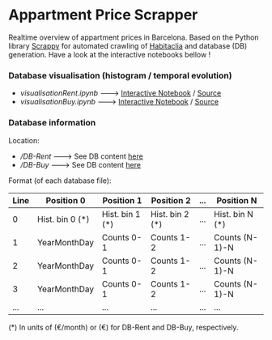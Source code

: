 # Appartment Price Scrapper

Realtime overview of appartment prices in Barcelona. Based on the Python library [Scrappy](https://scrapy.org/) for automated crawling of [Habitaclia](https://www.habitaclia.com/) and database (DB) generation. Have  a look at the interactive notebooks bellow !
### Database visualisation (histogram / temporal evolution) 
* _visualisationRent.ipynb_ ---> [Interactive Notebook](https://mybinder.org/v2/gh/dspsandbox/appartmentPriceScrapper/master?filepath=visualisationRent.ipynb) / [Source](visualisationRent.ipynb) 
* _visualisationBuy.ipynb_ ---> [Interactive Notebook](https://mybinder.org/v2/gh/dspsandbox/appartmentPriceScrapper/master?filepath=visualisationRent.ipynb) / [Source](visualisationRent.ipynb) 

### Database information
Location:
* _/DB-Rent_ ---> See DB content [here](DB-Buy)
* _/DB-Buy_ --->  See DB content [here](DB-Buy)

Format (of each database file):

| Line        | Position 0          | Position 1   |   Position 2   | ...|   Position N   |
| --- | --- | --- | --- | --- | --- |
| 0  |  Hist. bin 0 (\*) |  Hist. bin 1 (\*)|  Hist. bin 2 (\*)|  ... |  Hist. bin N (\*)|
| 1 | YearMonthDay | Counts 0-1 | Counts 1-2 | ... |  Counts (N-1)-N|
| 2 | YearMonthDay | Counts 0-1 | Counts 1-2 | ... |  Counts (N-1)-N|
| 3 | YearMonthDay | Counts 0-1 | Counts 1-2 | ... |  Counts (N-1)-N|
| ... | ... | ... | ... | ... | ... |

(\*)
In units of (€/month) or (€) for DB-Rent and DB-Buy, respectively.
